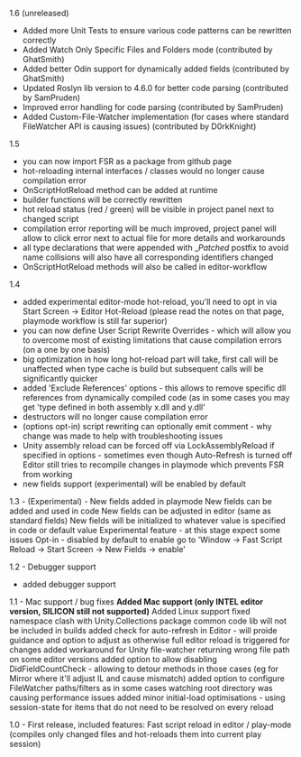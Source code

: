 1.6 (unreleased)
- Added more Unit Tests to ensure various code patterns can be rewritten correctly
- Added Watch Only Specific Files and Folders mode (contributed by GhatSmith)
- Added better Odin support for dynamically added fields (contributed by GhatSmith)
- Updated Roslyn lib version to 4.6.0 for better code parsing (contributed by SamPruden)
- Improved error handling for code parsing (contributed by SamPruden)
- Added Custom-File-Watcher implementation (for cases where standard FileWatcher API is causing issues) (contributed by D0rkKnight)

1.5
- you can now import FSR as a package from github page
- hot-reloading internal interfaces / classes would no longer cause compilation error 
- OnScriptHotReload method can be added at runtime
- builder functions will be correctly rewritten
- hot reload status (red / green) will be visible in project panel next to changed script
- compilation error reporting will be much improved, project panel will allow to click error next to actual file for more details and workarounds
- all type declarations that were appended with __Patched_ postfix to avoid name collisions will also have all corresponding identifiers changed
- OnScriptHotReload methods will also be called in editor-workflow

1.4
- added experimental editor-mode hot-reload, you'll need to opt in via Start Screen -> Editor Hot-Reload (please read the notes on that page, playmode workflow is still far superior)
- you can now define User Script Rewrite Overrides - which will allow you to overcome most of existing limitations that cause compilation errors (on a one by one basis)
- big optimization in how long hot-reload part will take, first call will be unaffected when type cache is build but subsequent calls will be significantly quicker
- added 'Exclude References' options - this allows to remove specific dll references from dynamically compiled code (as in some cases you may get 'type defined in both assembly x.dll and y.dll'
- destructors will no longer cause compilation error
- (options opt-in) script rewriting can optionally emit comment - why change was made to help with troubleshooting issues
- Unity assembly reload can be forced off via LockAssemblyReload if specified in options - sometimes even though Auto-Refresh is turned off Editor still tries to recompile changes in playmode which prevents FSR from working 
- new fields support (experimental) will be enabled by default

1.3 - (Experimental) - New fields added in playmode
New fields can be added and used in code
New fields can be adjusted in editor (same as standard fields)
New fields will be initialized to whatever value is specified in code or default value
Experimental feature - at this stage expect some issues
Opt-in - disabled by default to enable go to 'Window -> Fast Script Reload -> Start Screen -> New Fields -> enable'

1.2 - Debugger support
- added debugger support

1.1 - Mac support / bug fixes
**Added Mac support (only INTEL editor version, SILICON still not supported)**
Added Linux support
fixed namespace clash with Unity.Collections package
common code lib will not be included in builds
added check for auto-refresh in Editor - will proide guidance and option to adjust as otherwise full editor reload is triggered for changes
added workaround for Unity file-watcher returning wrong file path on some editor versions
added option to allow disabling DidFieldCountCheck - allowing to detour methods in those cases (eg for Mirror where it'll adjust IL and cause mismatch)
added option to configure FileWatcher paths/filters as in some cases watching root directory was causing performance issues
added minor initial-load optimisations - using session-state for items that do not need to be resolved on every reload

1.0 - First release, included features:
Fast script reload in editor / play-mode (compiles only changed files and hot-reloads them into current play session)
